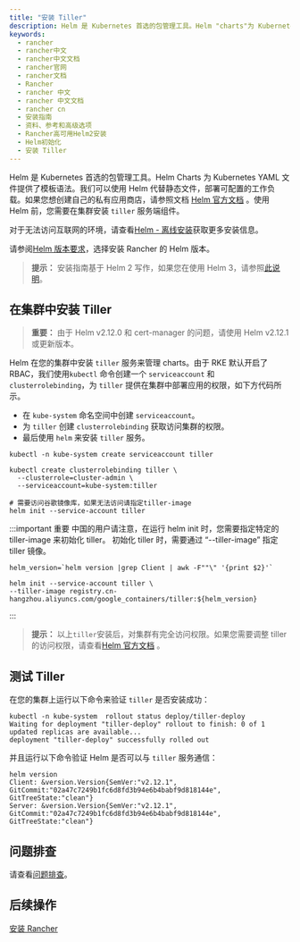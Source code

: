```yaml
---
title: "安装 Tiller"
description: Helm 是 Kubernetes 首选的包管理工具。Helm "charts"为 Kubernetes YAML 文件提供了模板语法。我们可以使用 Helm 部署可配置的工作负载，来代替使用静态文件的方式。如果您想创建自己的私有应用商店，请参照文档 [https://helm.sh/](https://helm.sh/) 。使用 Helm 前，您需要在集群安装 `tiller` 服务端组件。
keywords:
  - rancher
  - rancher中文
  - rancher中文文档
  - rancher官网
  - rancher文档
  - Rancher
  - rancher 中文
  - rancher 中文文档
  - rancher cn
  - 安装指南
  - 资料、参考和高级选项
  - Rancher高可用Helm2安装
  - Helm初始化
  - 安装 Tiller
---
```


Helm 是 Kubernetes 首选的包管理工具。Helm Charts 为 Kubernetes YAML 文件提供了模板语法。我们可以使用 Helm 代替静态文件，部署可配置的工作负载。如果您想创建自己的私有应用商店，请参照文档 [Helm 官方文档](https://helm.sh/) 。使用 Helm 前，您需要在集群安装 `tiller` 服务端组件。

对于无法访问互联网的环境，请查看[Helm - 离线安装](/docs/rancher2/installation/options/air-gap-helm2/install-rancher/_index)获取更多安装信息。

请参阅[Helm 版本要求](/docs/rancher2/installation/options/helm-version/_index)，选择安装 Rancher 的 Helm 版本。

> **提示：** 安装指南基于 Helm 2 写作，如果您在使用 Helm 3，请参照[此说明](/docs/rancher2/installation/k8s-install/helm-rancher/_index)。

## 在集群中安装 Tiller

> **重要：** 由于 Helm v2.12.0 和 cert-manager 的问题，请使用 Helm v2.12.1 或更新版本。

Helm 在您的集群中安装 `tiller` 服务来管理 charts。由于 RKE 默认开启了 RBAC，我们使用`kubectl` 命令创建一个 `serviceaccount` 和 `clusterrolebinding`，为 `tiller` 提供在集群中部署应用的权限，如下方代码所示。

- 在 `kube-system` 命名空间中创建 `serviceaccount`。
- 为 `tiller` 创建 `clusterrolebinding` 获取访问集群的权限。
- 最后使用 `helm` 来安装 `tiller` 服务。

```plain
kubectl -n kube-system create serviceaccount tiller

kubectl create clusterrolebinding tiller \
  --clusterrole=cluster-admin \
  --serviceaccount=kube-system:tiller

# 需要访问谷歌镜像库，如果无法访问请指定tiller-image
helm init --service-account tiller
```

:::important 重要
中国的用户请注意，在运行 helm init 时，您需要指定特定的 tiller-image 来初始化 tiller。
初始化 tiller 时，需要通过 “--tiller-image” 指定 tiller 镜像。

```
helm_version=`helm version |grep Client | awk -F""\" '{print $2}'`

helm init --service-account tiller \
--tiller-image registry.cn-hangzhou.aliyuncs.com/google_containers/tiller:${helm_version}
```

:::

> **提示：** 以上`tiller`安装后，对集群有完全访问权限。如果您需要调整 tiller 的访问权限，请查看[Helm 官方文档](https://docs.helm.sh/using_helm/#role-based-access-control) 。

## 测试 Tiller

在您的集群上运行以下命令来验证 `tiller` 是否安装成功：

```
kubectl -n kube-system  rollout status deploy/tiller-deploy
Waiting for deployment "tiller-deploy" rollout to finish: 0 of 1 updated replicas are available...
deployment "tiller-deploy" successfully rolled out
```

并且运行以下命令验证 Helm 是否可以与 `tiller` 服务通信：

```
helm version
Client: &version.Version{SemVer:"v2.12.1", GitCommit:"02a47c7249b1fc6d8fd3b94e6b4babf9d818144e", GitTreeState:"clean"}
Server: &version.Version{SemVer:"v2.12.1", GitCommit:"02a47c7249b1fc6d8fd3b94e6b4babf9d818144e", GitTreeState:"clean"}
```

## 问题排查

请查看[问题排查](/docs/rancher2/installation/options/helm2/helm-init/troubleshooting/_index)。

## 后续操作

[ 安装 Rancher](/docs/rancher2/installation/options/helm2/helm-rancher/_index)
